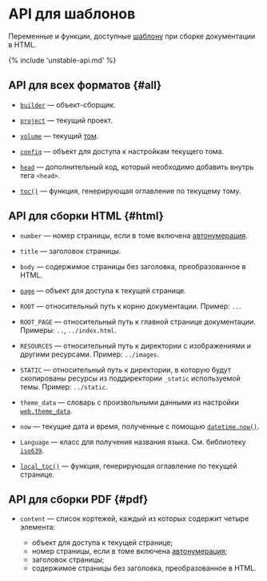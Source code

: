 # API для шаблонов

Переменные и функции, доступные [шаблону](../build-html/web-customization.md#template) при сборке документации в HTML.

{% include 'unstable-api.md' %}

## API для всех форматов {#all}

- [`builder`](../../../src/sobiraka/processing/abstract/builder.py) — объект-сборщик.

- [`project`](../../../src/sobiraka/models/project.py) — текущий проект.

- [`volume`](../../../src/sobiraka/models/volume.py) — текущий [том](../overview/terms.md).

- [`config`](../../../src/sobiraka/models/config/config.py) — объект для доступа к настройкам текущего тома.

- [`head`](../../../src/sobiraka/processing/html/head.py) — дополнительный код, который необходимо добавить внутрь тега `<head>`.

- [`toc()`](../../../src/sobiraka/processing/toc.py#:~:text=def%20toc) — функция, генерирующая оглавление по текущему тому.

## API для сборки HTML {#html}

- `number` — номер страницы, если в томе включена [автонумерация](../writing/numeration.md).

- `title` — заголовок страницы.

- `body` — содержимое страницы без заголовка, преобразованное в HTML.

- [`page`](../../../src/sobiraka/models/page/page.py) — объект для доступа к текущей странице.

- `ROOT` — относительный путь к корню документации. Пример: `..`.

- `ROOT_PAGE` — относительный путь к главной странице документации. Примеры: `..`, `../index.html`.

- `RESOURCES` — относительный путь к директории с изображениями и другими ресурсами. Пример: `../images`.

- `STATIC` — относительный путь к директории, в которую будут скопированы ресурсы из поддиректории `_static` используемой темы. Пример: `../static`.

- `theme_data` — словарь с произвольными данными из настройки [`web.theme_data`](configuration.md#web.theme_data).

- `now` — текущие дата и время, полученные с помощью [`datetime.now()`](https://docs.python.org/3/library/datetime.html#datetime.datetime.now).

- `Language` — класс для получения названия языка. См. библиотеку [`iso639`](https://github.com/jacksonllee/iso639).

- [`local_toc()`](../../../src/sobiraka/processing/toc.py#:~:text=def%20local_toc) — функция, генерирующая оглавление по текущей странице.

## API для сборки PDF {#pdf}

- `content` — список кортежей, каждый из которых содержит четыре элемента:

   - объект для доступа к текущей странице;
   - номер страницы, если в томе включена [автонумерация](../writing/numeration.md);
   - заголовок страницы;
   - содержимое страницы без заголовка, преобразованное в HTML.